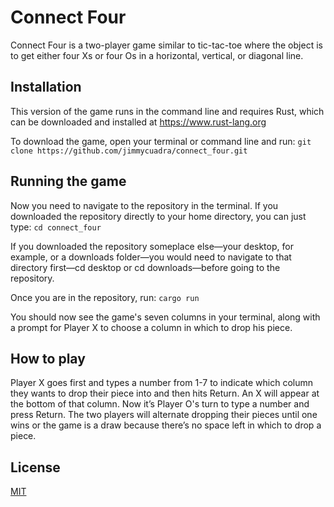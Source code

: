 # Connect Four

Connect Four is a two-player game similar to tic-tac-toe where the object is to get either four Xs or four Os in a horizontal, vertical, or diagonal line. 


## Installation

This version of the game runs in the command line and requires Rust, which can be downloaded and installed at https://www.rust-lang.org


To download the game, open your terminal or command line and run: `git clone https://github.com/jimmycuadra/connect_four.git`

## Running the game

Now you need to navigate to the repository in the terminal. If you downloaded the repository directly to your home directory, you can just type: `cd connect_four`

If you downloaded the repository someplace else—your desktop, for example, or a downloads folder—you would need to navigate to that directory first—cd desktop or cd downloads—before going to the repository.

Once you are in the repository, run: `cargo run`

You should now see the game's seven columns in your terminal, along with a prompt for Player X to choose a column in which to drop his piece.

## How to play

Player X goes first and types a number from 1-7 to indicate which column they wants to drop their piece into and then hits Return. An X will appear at the bottom of that column. Now it’s Player O's turn to type a number and press Return. The two players will alternate dropping their pieces until one wins or the game is a draw because there’s no space left in which to drop a piece.

## License

[MIT](http://opensource.org/licenses/MIT)
